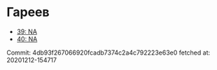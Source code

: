 # Гареев
- [39: NA](39.md)
- [40: NA](40.md)

Commit: 4db93f267066920fcadb7374c2a4c792223e63e0
 fetched at: 20201212-154717

